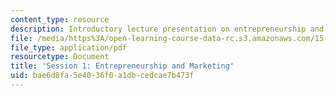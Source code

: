 ```yaml
---
content_type: resource
description: Introductory lecture presentation on entrepreneurship and marketing.
file: /media/https%3A/open-learning-course-data-rc.s3.amazonaws.com/15-835-entrepreneurial-marketing-spring-2002/bae6d8fa5e4036f0a1dbcedcae7b473f_session1.pdf
file_type: application/pdf
resourcetype: Document
title: 'Session 1: Entrepreneurship and Marketing'
uid: bae6d8fa-5e40-36f0-a1db-cedcae7b473f
---
```

